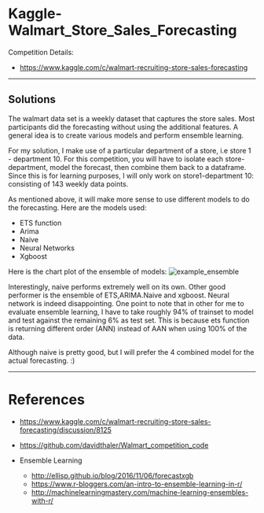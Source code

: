 # Kaggle-Walmart_Store_Sales_Forecasting

Competition Details:
* https://www.kaggle.com/c/walmart-recruiting-store-sales-forecasting


---

## Solutions
The walmart data set is a weekly dataset that captures the store sales. Most participants did the forecasting without using the additional features. A general idea is to create various models and perform ensemble learning. 

For my solution, I make use of a particular department of a store, i.e store 1 - department 10. For this competition, you will have to isolate each store-department, model the forecast, then combine them back to a dataframe. Since this is for learning purposes, I will only work on store1-department 10: consisting of 143 weekly data points. 

As mentioned above, it will make more sense to use different models to do the forecasting. Here are the models used: 

* ETS function 
* Arima 
* Naive 
* Neural Networks
* Xgboost 

Here is the chart plot of the ensemble of models: 
![example_ensemble](https://cloud.githubusercontent.com/assets/22788747/25085263/cebe3016-2393-11e7-80bf-c5482a41687c.png)

Interestingly, naive performs extremely well on its own. Other good performer is the ensemble of ETS,ARIMA.Naive and xgboost. Neural network is indeed disappointing. One point to note that in other for me to evaluate ensemble learning, I have to take roughly 94% of trainset to model and test against the remaining 6% as test set. This is because ets function is returning different order (ANN) instead of AAN when using 100% of the data.  

Although naive is pretty good, but I will prefer the 4 combined model for the actual forecasting. :) 


---

# References 

* https://www.kaggle.com/c/walmart-recruiting-store-sales-forecasting/discussion/8125

* https://github.com/davidthaler/Walmart_competition_code

* Ensemble Learning
  + http://ellisp.github.io/blog/2016/11/06/forecastxgb
  + https://www.r-bloggers.com/an-intro-to-ensemble-learning-in-r/
  + http://machinelearningmastery.com/machine-learning-ensembles-with-r/
